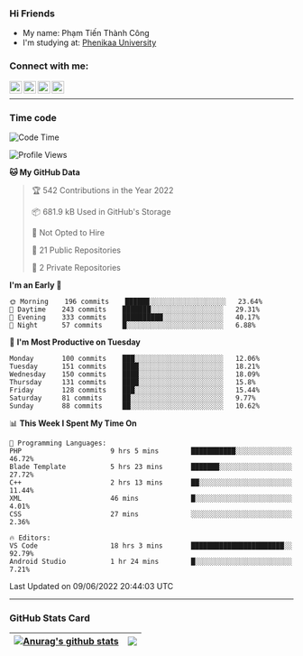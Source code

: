 ### Hi Friends

- My name: Phạm Tiến Thành Công
- I'm studying at: [Phenikaa University]


### Connect with me:
[<img align="left" alt="PhamTienThanhCong | Facebook" width="22px" src="https://upload.wikimedia.org/wikipedia/commons/thumb/1/16/Facebook-icon-1.png/640px-Facebook-icon-1.png" />][facebook]
[<img align="left" alt="PhamTienThanhCong | Zalo" width="22px" src="https://www.anphatpc.com.vn/template/anphat_2020v2/images/icon-zalo.jpg" />][zalo]
[<img align="left" alt="PhamTienThanhCong | LinkedIn" width="22px" src="https://cdn3.iconfinder.com/data/icons/inficons/512/linkedin.png" />][linkedin]
[<img align="left" alt="PhamTienThanhCong | tiktok" width="22px" src="https://cdn.worldvectorlogo.com/logos/tiktok-logo.svg" />][tiktok]

<br />

---

### Time code

<!--START_SECTION:waka-->
![Code Time](http://img.shields.io/badge/Code%20Time-414%20hrs%2036%20mins-blue)

![Profile Views](http://img.shields.io/badge/Profile%20Views-12-blue)

**🐱 My GitHub Data** 

> 🏆 542 Contributions in the Year 2022
 > 
> 📦 681.9 kB Used in GitHub's Storage 
 > 
> 🚫 Not Opted to Hire
 > 
> 📜 21 Public Repositories 
 > 
> 🔑 2 Private Repositories  
 > 
**I'm an Early 🐤** 

```text
🌞 Morning    196 commits    ██████░░░░░░░░░░░░░░░░░░░   23.64% 
🌆 Daytime    243 commits    ███████░░░░░░░░░░░░░░░░░░   29.31% 
🌃 Evening    333 commits    ██████████░░░░░░░░░░░░░░░   40.17% 
🌙 Night      57 commits     █░░░░░░░░░░░░░░░░░░░░░░░░   6.88%

```
📅 **I'm Most Productive on Tuesday** 

```text
Monday       100 commits    ███░░░░░░░░░░░░░░░░░░░░░░   12.06% 
Tuesday      151 commits    ████░░░░░░░░░░░░░░░░░░░░░   18.21% 
Wednesday    150 commits    ████░░░░░░░░░░░░░░░░░░░░░   18.09% 
Thursday     131 commits    ████░░░░░░░░░░░░░░░░░░░░░   15.8% 
Friday       128 commits    ███░░░░░░░░░░░░░░░░░░░░░░   15.44% 
Saturday     81 commits     ██░░░░░░░░░░░░░░░░░░░░░░░   9.77% 
Sunday       88 commits     ██░░░░░░░░░░░░░░░░░░░░░░░   10.62%

```


📊 **This Week I Spent My Time On** 

```text
💬 Programming Languages: 
PHP                      9 hrs 5 mins        ███████████░░░░░░░░░░░░░░   46.72% 
Blade Template           5 hrs 23 mins       ███████░░░░░░░░░░░░░░░░░░   27.72% 
C++                      2 hrs 13 mins       ██░░░░░░░░░░░░░░░░░░░░░░░   11.44% 
XML                      46 mins             █░░░░░░░░░░░░░░░░░░░░░░░░   4.01% 
CSS                      27 mins             ░░░░░░░░░░░░░░░░░░░░░░░░░   2.36%

🔥 Editors: 
VS Code                  18 hrs 3 mins       ███████████████████████░░   92.79% 
Android Studio           1 hr 24 mins        █░░░░░░░░░░░░░░░░░░░░░░░░   7.21%

```


 Last Updated on 09/06/2022 20:44:03 UTC
<!--END_SECTION:waka-->

---

### GitHub Stats Card

| <a href="https://github.com/phamtienthanhcong"><img align="center" src="https://github-readme-stats.vercel.app/api?username=PhamTienThanhCong&show_icons=true&include_all_commits=true&theme=buefy&hide_border=true&theme=ocean_dark" alt="Anurag's github stats" /></a> | <a href="https://github.com/phamtienthanhcong"><img align="center" src="https://github-readme-stats.vercel.app/api/top-langs/?username=PhamTienThanhCong&layout=compact&theme=buefy&hide_border=true&theme=ocean_dark" /></a> |
| ------------- | ------------- |

[Phenikaa University]: https://phenikaa-uni.edu.vn/vi
[facebook]: https://www.facebook.com/phamtienthanhcong
[linkedin]: https://linkedin.com/in/phamtienthanhcong
[zalo]: https://zalo.me/0396396332
[tiktok]: https://www.tiktok.com/@phamtienthanhcong
[web]: https://github.com/PhamTienThanhCong/web_dev
[min project]: https://github.com/PhamTienThanhCong/Project-Of-Web
[c and cpp]: https://github.com/PhamTienThanhCong/Code_C_and_Cpro
[python]: https://github.com/PhamTienThanhCong/Python_beginer
